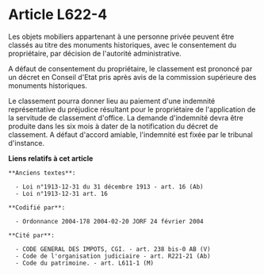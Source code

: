 # Article L622-4

Les objets mobiliers appartenant à une personne privée peuvent être classés au titre des monuments historiques, avec le
consentement du propriétaire, par décision de l'autorité administrative.

A défaut de consentement du propriétaire, le classement est prononcé par un décret en Conseil d'Etat pris après avis de la
commission supérieure des monuments historiques.

Le classement pourra donner lieu au paiement d'une indemnité représentative du préjudice résultant pour le propriétaire de
l'application de la servitude de classement d'office. La demande d'indemnité devra être produite dans les six mois à dater de
la notification du décret de classement. A défaut d'accord amiable, l'indemnité est fixée par le tribunal d'instance.

**Liens relatifs à cet article**

	**Anciens textes**:

	  - Loi n°1913-12-31 du 31 décembre 1913 - art. 16 (Ab)
	  - Loi n°1913-12-31 art. 16

	**Codifié par**:

	  - Ordonnance 2004-178 2004-02-20 JORF 24 février 2004

	**Cité par**:

	  - CODE GENERAL DES IMPOTS, CGI. - art. 238 bis-0 AB (V)
	  - Code de l'organisation judiciaire - art. R221-21 (Ab)
	  - Code du patrimoine. - art. L611-1 (M)

